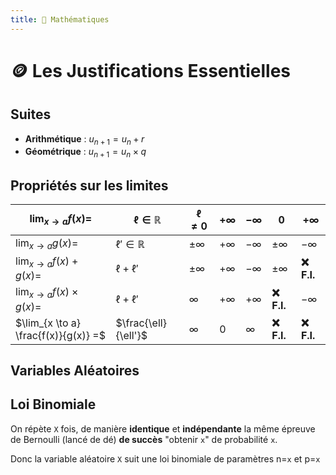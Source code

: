 ```yaml
---
title: 🔢 Mathématiques
---
```


# 🪙 Les Justifications Essentielles

## Suites
- **Arithmétique** : $u_{n+1} = u_n + r$ 
- **Géométrique** : $u_{n+1} = u_n × q$ 


## Propriétés sur les limites

| $\lim_{x \to a} f(x) =$              | $\ell \in \mathbb{R}$  | $\ \ell \ne 0$ | $+\infty$ | $-\infty$ | $0$         | $+\infty$  |
| ------------------------------------ | ---------------------- | -------------- | --------- | --------- | ----------- | ---------- |
| $\lim_{x \to a} g(x) =$              | $\ell' \in \mathbb{R}$ | $\pm\infty$    | $+\infty$ | $-\infty$ | $\pm\infty$ | $-\infty$  |
| $\lim_{x \to a} f(x) + g(x) =$       | $\ell + \ell'$         | $\pm\infty$    | $+\infty$ | $-\infty$ | $\pm\infty$ | **❌ F.I.** |
| $\lim_{x \to a} f(x) × g(x) =$       | $\ell + \ell'$         | $\infty$       | $+\infty$ | $+\infty$ | **❌ F.I.**  | $-\infty$  |
| $\lim_{x \to a} \frac{f(x)}{g(x)} =$ | $\frac{\ell}{\ell'}$   | $\infty$       | $0$       | $\infty$  | **❌ F.I.**  | **❌ F.I.** |

## Variables Aléatoires

## Loi Binomiale

On répète `X` fois, de manière **identique** et **indépendante** la même épreuve de Bernoulli (lancé de dé) **de succès** "obtenir `x`" de probabilité `x`.

Donc la variable aléatoire `X` suit une loi binomiale de paramètres n=`x` et p=`x`
